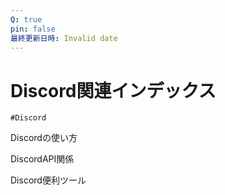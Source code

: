 ```yaml
---
Q: true
pin: false
最終更新日時: Invalid date
---
```

# Discord関連インデックス

`#Discord`

Discordの使い方

DiscordAPI関係

Discord便利ツール